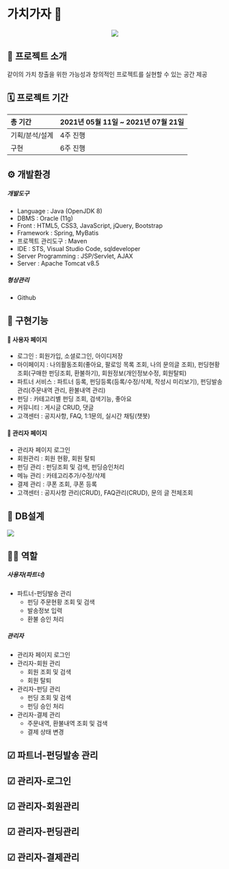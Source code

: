 
# 가치가자 👊

<p align="center">
<img align="center" style="margin:0 auto;" src="https://user-images.githubusercontent.com/82308444/127553564-905756c3-b8fc-4e79-ac2d-b5ba51fbb359.png">
</p>

## 📑 프로젝트 소개
 같이의 가치 창출을 위한 가능성과 창의적인 프로젝트를 실현할 수 있는 공간 제공
 
## 🗓 프로젝트 기간
 |총 기간|2021년 05월 11일 ~ 2021년 07월 21일|
 |:---|:---|
 |기획/분석/설계|4주 진행|
 |구현|6주 진행|

## ⚙ 개발환경

##### 개발도구
  + Language : Java (OpenJDK 8)
  + DBMS : Oracle (11g)
  + Front :	HTML5, CSS3, JavaScript, jQuery, Bootstrap
  + Framework :	Spring, MyBatis
  + 프로젝트 관리도구 : Maven
  + IDE :	STS, Visual Studio Code, sqldeveloper
  + Server Programming : JSP/Servlet, AJAX
  + Server : Apache Tomcat v8.5

##### 형상관리
  + Github

## 📜 구현기능

#### 👣 사용자 페이지
+ 로그인 : 회원가입, 소셜로그인, 아이디저장 
+  마이페이지 : 나의활동조회(좋아요, 팔로잉 목록 조회, 나의 문의글 조회), 펀딩현황조회(구매한 펀딩조회, 환불하기), 회원정보(개인정보수정, 회원탈퇴)
+  파트너 서비스 : 파트너 등록, 펀딩등록(등록/수정/삭제, 작성시 미리보기), 펀딩발송관리(주문내역 관리, 환불내역 관리)
+  펀딩 : 카테고리별 펀딩 조회, 검색기능, 좋아요
+  커뮤니티 : 게시글 CRUD, 댓글
+  고객센터 : 공지사항, FAQ, 1:1문의, 실시간 채팅(챗봇)

#### 🔧 관리자 페이지
+  관리자 페이지 로그인
+  회원관리 : 회원 현황, 회원 탈퇴
+  펀딩 관리 : 펀딩조회 및 검색, 펀딩승인처리
+  메뉴 관리 : 카테고리추가/수정/삭제
+  결제 관리 : 쿠폰 조회, 쿠폰 등록
+  고객센터 : 공지사항 관리(CRUD), FAQ관리(CRUD), 문의 글 전체조회

## 🔗 DB설계
<img src = "https://user-images.githubusercontent.com/82308444/126961133-6675c862-edc0-4a31-879e-2c890c85bfd0.png">

## 👩‍💻  역할 

##### 사용자(파트너)
+ 파트너-펀딩발송 관리
  + 펀딩 주문현황 조회 및 검색
  + 발송정보 입력
  + 환불 승인 처리

##### 관리자
+ 관리자 페이지 로그인 
+ 관리자-회원 관리
  + 회원 조회 및 검색
  + 회원 탈퇴
+ 관리자-펀딩 관리
  + 펀딩 조회 및 검색
  + 펀딩 승인 처리
+ 관리자-결제 관리
  + 주문내역, 환불내역 조회 및 검색
  + 결제 상태 변경

## ☑ 파트너-펀딩발송 관리


## ☑ 관리자-로그인


## ☑ 관리자-회원관리


## ☑ 관리자-펀딩관리


## ☑ 관리자-결제관리

